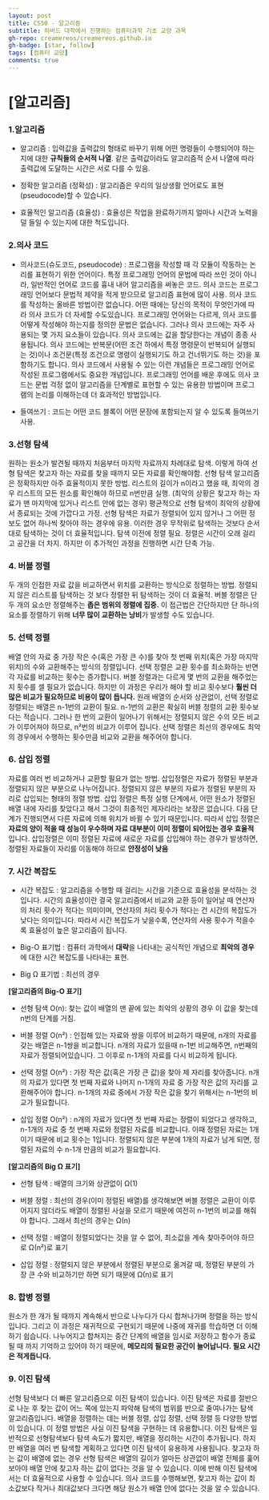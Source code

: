 ```yaml
---
layout: post
title: CS50 - 알고리즘
subtitle: 하버드 대학에서 진행하는 컴퓨터과학 기초 교양 과목
gh-repo: creamereos/creamereos.github.io
gh-badge: [star, follow]
tags: [컴퓨터 교양]
comments: true
---
```


# [알고리즘]

### 1.알고리즘

- 알고리즘 : 입력값을 출력값의 형태로 바꾸기 위해 어떤 명령들이 수행되어야 하는지에 대한 **규칙들의 순서적 나열**. 같은 출력값이라도 알고리즘적 순서 나열에 따라 출력값에 도달하는 시간은 서로 다를 수 있음.

- 정확한 알고리즘 (정확성) : 알고리즘은 우리의 일상생활 언어로도 표현(pseudocode)할 수 있습니다.

- 효율적인 알고리즘 (효율성) : 효율성은 작업을 완료하기까지 얼마나 시간과 노력을 덜 들일 수 있는지에 대한 척도입니다.

### 2.의사 코드

- 의사코드(슈도코드, pseudocode) : 프로그램을 작성할 때 각 모듈이 작동하는 논리를 표현하기 위한 언어이다. 특정 프로그래밍 언어의 문법에 따라 쓰인 것이 아니라, 일반적인 언어로 코드를 흉내 내어 알고리즘을 써놓은 코드. 의사 코드는 프로그래밍 언어보다 문법적 제약을 적게 받으므로 알고리즘 표현에 많이 사용. 의사 코드를 작성하는 올바른 방법이란 없습니다. 어떤 때에는 당신의 목적이 무엇인가에 따라 의사 코드가 더 자세할 수도있습니다. 프로그래밍 언어와는 다르게, 의사 코드를 어떻게 작성해야 하는지를 정의한 문법은 없습니다. 그러나 의사 코드에는 자주 사용되는 몇 가지 요소들이 있습니다. 의사 코드에는 값을 할당한다는 개념이 종종 사용됩니다. 의사 코드에는 반복문(어떤 조건 하에서 특정 명령문이 반복되어 실행되는 것)이나 조건문(특정 조건으로 명령이 실행되기도 하고 건너뛰기도 하는 것)을 포함하기도 합니다. 의사 코드에서 사용될 수 있는 이런 개념들은 프로그래밍 언어로 작성된 프로그램에서도 중요한 개념입니다. 프로그래밍 언어를 배운 후에도 의사 코드는 문법 걱정 없이 알고리즘을 단계별로 표현할 수 있는 유용한 방법이며 프로그램의 논리를 이해하는데 더 효과적인 방법입니다.


- 들여쓰기 : 코드는 어떤 코드 블록이 어떤 문장에 포함되는지 알 수 있도록 들여쓰기 사용.

### 3.선형 탐색

원하는 원소가 발견될 때까지 처음부터 마지막 자료까지 차례대로 탐색. 이렇게 하여 선형 탐색은 찾고자 하는 자료를 찾을 때까지 모든 자료를 확인해야함. 선형 탐색 알고리즘은 정확하지만 아주 효율적이지 못한 방법. 리스트의 길이가 n이라고 했을 때, 최악의 경우 리스트의 모든 원소를 확인해야 하므로 n번만큼 실행. (최악의 상황은 찾고자 하는 자료가 맨 마지막에 있거나 리스트 안에 없는 경우) 평균적으로 선형 탐색이 최악의 상황에서 종료되는 것에 가깝다고 가정. 선형 탐색은 자료가 정렬되어 있지 않거나 그 어떤 정보도 없어 하나씩 찾아야 하는 경우에 유용. 이러한 경우 무작위로 탐색하는 것보다 순서대로 탐색하는 것이 더 효율적입니다. 탐색 이전에 정렬 필요. 정렬은 시간이 오래 걸리고 공간을 더 차지. 하지만 이 추가적인 과정을 진행하면 시간 단축 가능.

### 4. 버블 정렬

두 개의 인접한 자료 값을 비교하면서 위치를 교환하는 방식으로 정렬하는 방법. 정렬되지 않은 리스트를 탐색하는 것 보다 정렬한 뒤 탐색하는 것이 더 효율적. 버블 정렬은 단 두 개의 요소만 정렬해주는 **좁은 범위의 정렬에 집중.** 이 접근법은 간단하지만 단 하나의 요소를 정렬하기 위해 **너무 많이 교환하는 낭비**가 발생할 수도 있습니다.

### 5. 선택 정렬

배열 안의 자료 중 가장 작은 수(혹은 가장 큰 수)를 찾아 첫 번째 위치(혹은 가장 마지막 위치)의 수와 교환해주는 방식의 정렬입니다. 선택 정렬은 교환 횟수를 최소화하는 반면 각 자료를 비교하는 횟수는 증가합니다. 버블 정렬과는 다르게 몇 번의 교환을 해주었는지 횟수를 셀 필요가 없습니다. 하지만 이 과정은 우리가 해야 할 비교 횟수보다 **훨씬 더 많은 비교가 필요하므로 비용이 많이 듭니다.** 원래 배열의 순서와 상관없이, 선택 정렬로 정렬되는 배열은 n-1번의 교환이 필요. n-1번의 교환은 확실히 버블 정렬의 교환 횟수보다는 적습니다. 그러나 한 번의 교환이 일어나기 위해서는 정렬되지 않은 수의 모든 비교가 이루어져야 하므로, n²번의 비교가 이루어 집니다. 선택 정렬은 최선의 경우에도 최악의 경우에서 수행하는 횟수만큼 비교와 교환을 해주어야 합니다.

### 6. 삽입 정렬

자료를 여러 번 비교하거나 교환할 필요가 없는 방법. 삽입정렬은 자료가 정렬된 부분과 정렬되지 않은 부분으로 나누어집니다. 정렬되지 않은 부분의 자료가 정렬된 부분의 자리로 삽입되는 형태의 정렬 방법. 삽입 정렬은 특정 실행 단계에서, 어떤 원소가 정렬된 배열 내에 자리를 찾았다고 해서 그것이 최종적인 제자리라는 보장은 없습니다. 다음 단계가 진행되면서 다른 자료에 의해 위치가 바뀔 수 있기 때문입니다. 따라서 삽입 정렬은 **자료의 양이 적을 때 성능이 우수하며 자료 대부분이 이미 정렬이 되어있는 경우 효율적** 입니다. 삽입정렬은 이미 정렬된 자료에 새로운 자료를 삽입해야 하는 경우가 발생하면, 정렬된 자료들이 자리를 이동해야 하므로 **안정성이 낮음**

### 7. 시간 복잡도

- 시간 복잡도 : 알고리즘을 수행할 때 걸리는 시간을 기준으로 효율성을 분석하는 것입니다. 시간의 효율성이란 결국 알고리즘에서 비교와 교환 등이 일어날 때 연산자의 처리 횟수가 적다는 의미이며, 연산자의 처리 횟수가 적다는 건 시간의 복잡도가 낮다는 의미입니다. 따라서 시간 복잡도가 낮을수록, 연산자의 사용 횟수가 적을수록 효율성이 높은 알고리즘이 됩니다.

- Big-O 표기법 : 컴퓨터 과학에서 **대략**을 나타내는 공식적인 개념으로 **최악의 경우**에 대한 시간 복잡도를 나타내는 표현.

- Big Ω 표기법 : 최선의 경우

**[알고리즘의 Big-O 표기]**
- 선형 탐색 O(n): 찾는 값이 배열의 맨 끝에 있는 최악의 상황의 경우 이 값을 찾는데 n번의 단계를 거침.

- 버블 정렬 O(n²) : 인접해 있는 자료와 쌍을 이루어 비교하기 때문에, n개의 자료를 갖는 배열은 n-1쌍을 비교합니다. n개의 자료가 있을때 n-1번 비교해주면, n번째의 자료가 정렬되어있습니다. 그 이후로 n-1개의 자료를 다시 비교하게 됩니다.

- 선택 정렬 O(n²) : 가장 작은 값(혹은 가장 큰 값)을 찾아 제 자리를 찾아줍니다. n개의 자료가 있다면 첫 번째 자료와 나머지 n-1개의 자료 중 가장 작은 값의 자리를 교환해주어야 합니다. n-1개의 자료 중에서 가장 작은 값을 찾기 위해서는 n-1번의 비교가 필요합니다.

- 삽입 정렬 O(n²) : n개의 자료가 있다면 첫 번째 자료는 정렬이 되었다고 생각하고, n-1개의 자료 중 첫 번째 자료와 정렬된 자료를 비교합니다. 이때 정렬된 자료는 1개이기 때문에 비교 횟수는 1입니다. 정렬되지 않은 부분에 1개의 자료가 남게 되면, 정렬된 자료의 수 n-1개 만큼의 비교가 필요합니다.

**[알고리즘의 Big Ω 표기]**

- 선형 탐색 : 배열의 크기와 상관없이 Ω(1)

- 버블 정렬 : 최선의 경우(이미 정렬된 배열)를 생각해보면 버블 정렬은 교환이 이루어지지 않더라도 배열이 정렬된 사실을 모르기 때문에 여전히 n-1번의 비교를 해줘야 합니다. 그래서 최선의 경우는 Ω(n)

- 선택 정렬 : 배열이 정렬되었다는 것을 알 수 없어, 최소값을 계속 찾아주어야 하므로 Ω(n²)로 표기

- 삽입 정렬 : 정렬되지 않은 부분에서 정렬된 부분으로 옮겨갈 때, 정렬된 부분의 가장 큰 수와 비교하기만 하면 되기 때문에 Ω(n)로 표기

### 8. 합병 정렬

원소가 한 개가 될 때까지 계속해서 반으로 나누다가 다시 합쳐나가며 정렬을 하는 방식입니다. 그리고 이 과정은 재귀적으로 구현되기 때문에 나중에 재귀를 학습하면 더 이해하기 쉽습니다. 나누어지고 합쳐지는 중간 단계의 배열을 임시로 저장하고 함수가 종료될 때 까지 기억하고 있어야 하기 때문에, **메모리의 필요한 공간이 늘어납니다. 필요 시간은 적게듭니다.**

### 9. 이진 탐색
선형 탐색보다 더 빠른 알고리즘으로 이진 탐색이 있습니다. 이진 탐색은 자료를 절반으로 나눈 후 찾는 값이 어느 쪽에 있는지 파악해 탐색의 범위를 반으로 줄여나가는 탐색 알고리즘입니다. 배열을 정렬하는 데는 버블 정렬, 삽입 정렬, 선택 정렬 등 다양한 방법이 있습니다. 이 정렬 방법은 사실 이진 탐색을 구현하는 데 유용합니다. 이진 탐색은 일반적으로 선형탐색보다 탐색 속도가 짧지만, 배열을 정리하는 시간이 추가됩니다. 하지만 배열을 여러 번 탐색할 계획하고 있다면 이진 탐색이 유용하게 사용됩니다. 찾고자 하는 값이 배열에 없는 경우 선형 탐색은 배열의 길이가 얼마든 상관없이 배열 전체를 훑어보아야 배열 안에 찾고자 하는 값이 없다는 것을 알 수 있습니다. 이에 반해 이진 탐색에서는 더 효율적으로 사용할 수 있습니다. 의사 코드를 수행해보면, 찾고자 하는 값이 최소값보다 작거나 최대값보다 크다면 해당 원소가 배열 안에 없다는 것을 알 수 있습니다.
